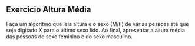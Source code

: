 ## Exercício Altura Média
Faça um algoritmo que leia altura e o sexo (M/F) de várias pessoas até que seja digitado X para o último sexo lido. Ao
final, apresentar a altura média das pessoas do sexo feminino e do sexo masculino.